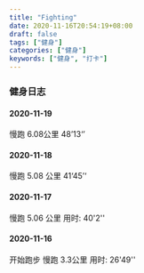 ```yaml
---
title: "Fighting"
date: 2020-11-16T20:54:19+08:00
draft: false
tags: ["健身"]
categories: ["健身"]
keywords: ["健身", "打卡"]
---
```




### 健身日志

#### 2020-11-19

慢跑 6.08公里 48’13‘’

#### 2020-11-18

慢跑 5.08 公里 41‘45’‘

#### 2020-11-17

慢跑 5.06 公里 用时: 40'2''

#### 2020-11-16

开始跑步  慢跑 3.3公里 用时:  26'49''



